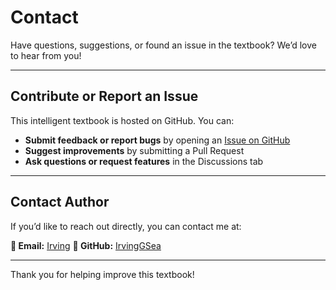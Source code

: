 # Contact

Have questions, suggestions, or found an issue in the textbook? We’d love to hear from you!

---

## Contribute or Report an Issue

This intelligent textbook is hosted on GitHub. You can:

- **Submit feedback or report bugs** by opening an [Issue on GitHub](https://github.com/IrvingGSea/i-book-v1/issues)
- **Suggest improvements** by submitting a Pull Request
- **Ask questions or request features** in the Discussions tab

---

## Contact Author

If you’d like to reach out directly, you can contact me at:

**📨 Email:**  [Irving](mailto:garc0817@umn.edu)
**🔗 GitHub:** [IrvingGSea](https://github.com/IrvingGSea)

---

Thank you for helping improve this textbook!
